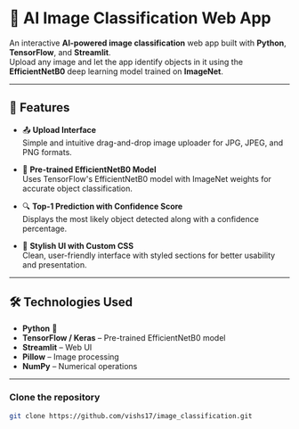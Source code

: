 # 🧠 AI Image Classification Web App

An interactive **AI-powered image classification** web app built with **Python**, **TensorFlow**, and **Streamlit**.  
Upload any image and let the app identify objects in it using the **EfficientNetB0** deep learning model trained on **ImageNet**.

---

## 🚀 Features

- 📤 **Upload Interface**  
  Simple and intuitive drag-and-drop image uploader for JPG, JPEG, and PNG formats.

- 🧠 **Pre-trained EfficientNetB0 Model**  
  Uses TensorFlow's EfficientNetB0 model with ImageNet weights for accurate object classification.

- 🔍 **Top-1 Prediction with Confidence Score**  
  Displays the most likely object detected along with a confidence percentage.

- 🎨 **Stylish UI with Custom CSS**  
  Clean, user-friendly interface with styled sections for better usability and presentation.

---

## 🛠️ Technologies Used

- **Python** 🐍  
- **TensorFlow / Keras** – Pre-trained EfficientNetB0 model  
- **Streamlit** – Web UI  
- **Pillow** – Image processing  
- **NumPy** – Numerical operations  

---


### Clone the repository

```bash
git clone https://github.com/vishs17/image_classification.git
